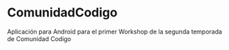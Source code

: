 # ComunidadCodigo
Aplicación para Android para el primer Workshop de la segunda temporada de Comunidad Codigo
